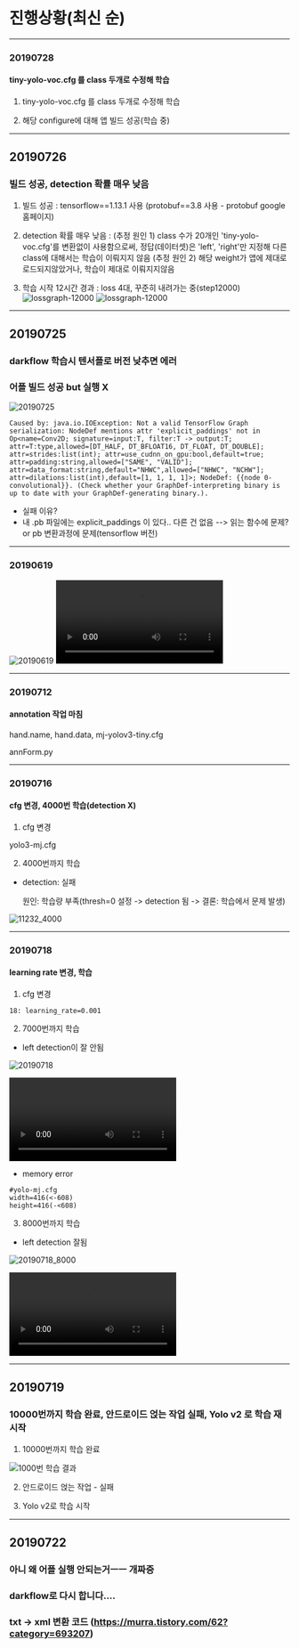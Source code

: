 # 진행상황(최신 순)



---
### 20190728
#### tiny-yolo-voc.cfg 를 class 두개로 수정해 학습

1. tiny-yolo-voc.cfg 를 class 두개로 수정해 학습

2. 해당 configure에 대해 앱 빌드 성공(학습 중)



---
## 20190726
### 빌드 성공, detection 확률 매우 낮음

1. 빌드 성공
  : tensorflow==1.13.1 사용
  (protobuf==3.8 사용 - protobuf google 홈페이지)
 

2. detection 확률 매우 낮음
  : (추정 원인 1) class 수가 20개인 'tiny-yolo-voc.cfg'를 변환없이 사용함으로써, 정답(데이터셋)은 'left', 'right'만 지정해 다른 class에 대해서는 학습이 이뤄지지 않음
    (추정 원인 2) 해당 weight가 앱에 제대로 로드되지않았거나, 학습이 제대로 이뤄지지않음

3. 학습 시작 12시간 경과
  : loss 4대, 꾸준히 내려가는 중(step12000)
  ![lossgraph-12000](./image/tensorgraph-12000.PNG)
  ![lossgraph-12000](./image/tensorgraph-1200-smooth.PNG)



---
## 20190725
### darkflow 학습시 텐서플로 버전 낮추면 에러
### 어플 빌드 성공 but 실행 X

![20190725](./image/androidBuildFail.PNG)

```android studio
Caused by: java.io.IOException: Not a valid TensorFlow Graph serialization: NodeDef mentions attr 'explicit_paddings' not in Op<name=Conv2D; signature=input:T, filter:T -> output:T; attr=T:type,allowed=[DT_HALF, DT_BFLOAT16, DT_FLOAT, DT_DOUBLE]; attr=strides:list(int); attr=use_cudnn_on_gpu:bool,default=true; attr=padding:string,allowed=["SAME", "VALID"]; attr=data_format:string,default="NHWC",allowed=["NHWC", "NCHW"]; attr=dilations:list(int),default=[1, 1, 1, 1]>; NodeDef: {{node 0-convolutional}}. (Check whether your GraphDef-interpreting binary is up to date with your GraphDef-generating binary.).
```
- 실패 이유?
- 내 .pb 파일에는 explicit_paddings 이 있다.. 다른 건 없음 --> 읽는 함수에 문제? or pb 변환과정에 문제(tensorflow 버전)





---
### 20190619
![20190619](./image/20190619.PNG)
![20190619_ssmgg](./video/20190619_ssmgg.mp4)


----
### 20190712
#### annotation 작업 마침

hand.name, hand.data, mj-yolov3-tiny.cfg

annForm.py

---
### 20190716
#### cfg 변경, 4000번 학습(detection X)
1. cfg 변경

  yolo3-mj.cfg


2. 4000번까지 학습




- detection: 실패

  원인: 학습량 부족(thresh=0 설정 -> detection 됨 -> 결론: 학습에서 문제 발생)


![11232_4000](./image/11232_4000.PNG)

---
### 20190718
#### learning rate 변경, 학습

1. cfg 변경

```
18: learning_rate=0.001
```


2. 7000번까지 학습

- left detection이 잘 안됨

![20190718](./image/20190718_7000.PNG)


![7000번 학습시킨 결과 영상](./video/7000.mp4)


- memory error
```
#yolo-mj.cfg
width=416(<-608)
height=416(-<608)
```


3. 8000번까지 학습

- left detection 잘됨

![20190718_8000](./image/20190718_8000.PNG)


![8000번 학습시킨 결과 영상](./video/8000.mp4)


---
## 20190719
### 10000번까지 학습 완료, 안드로이드 얹는 작업 실패, Yolo v2 로 학습 재시작


1. 10000번까지 학습 완료

![1000번 학습 결과](./image/07610_10000.PNG)


2. 안드로이드 얹는 작업 - 실패


3. Yolo v2로 학습 시작


---
## 20190722
### 아니 왜 어플 실행 안되는거ㅡㅡ 개짜증
### darkflow로 다시 합니다....
### txt -> xml 변환 코드 (https://murra.tistory.com/62?category=693207)


